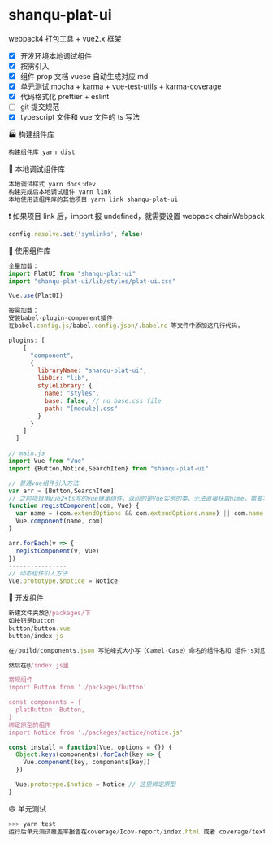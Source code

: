 # shanqu-plat-ui

webpack4 打包工具 + vue2.x 框架

- [x] 开发环境本地调试组件
- [x] 按需引入
- [x] 组件 prop 文档 vuese 自动生成对应 md
- [x] 单元测试 mocha + karma + vue-test-utils + karma-coverage
- [x] 代码格式化 prettier + eslint
- [ ] git 提交规范
- [x] typescript 文件和 vue 文件的 ts 写法

:factory:​ 构建组件库

```js
构建组件库 yarn dist
```

:running: 本地调试组件库

```js
本地调试样式 yarn docs:dev
构建完成后本地调试组件 yarn link
本地使用该组件库的其他项目 yarn link shanqu-plat-ui
```

:heavy_exclamation_mark: 如果项目 link 后，import 报 undefined，就需要设置 webpack.chainWebpack

```js
config.resolve.set('symlinks', false)
```

:rocket: 使用组件库

```js
全量加载：
import PlatUI from "shanqu-plat-ui"
import "shanqu-plat-ui/lib/styles/plat-ui.css"

Vue.use(PlatUI)

按需加载：
安装babel-plugin-component插件
在babel.config.js/babel.config.json/.babelrc 等文件中添加这几行代码，

plugins: [
    [
      "component",
      {
        libraryName: "shanqu-plat-ui",
        libDir: "lib",
        styleLibrary: {
          name: "styles",
          base: false, // no base.css file
          path: "[module].css"
        }
      }
    ]
  ]

// main.js
import Vue from "Vue"
import {Button,Notice,SearchItem} from "shanqu-plat-ui"

// 普通vue组件引入方法
var arr = [Button,SearchItem]
// 之前项目用vue2+ts写的vue继承组件，返回的是Vue实例的类，无法直接获取name，需要写这个方法判断是继承的类或者是对象，并且由于按需加载的模块babel插件解析的问题，自定义的函数貌似无法直接调用这个引入的接口需要新的变量存储
function registComponent(com, Vue) {
  var name = (com.extendOptions && com.extendOptions.name) || com.name
  Vue.component(name, com)
}

arr.forEach(v => {
  registComponent(v, Vue)
})
----------------
// 动态组件引入方法
Vue.prototype.$notice = Notice
```

:hammer: 开发组件

```js
新建文件夹放@/packages/下
如按钮是button
button/button.vue
button/index.js

在/build/components.json 写驼峰式大小写（Camel-Case）命名的组件名和 组件js对应的src位置

然后在@/index.js里

常规组件
import Button from './packages/button'

const components = {
  platButton: Button,
}
绑定原型的组件
import Notice from './packages/notice/notice.js'

const install = function(Vue, options = {}) {
  Object.keys(components).forEach(key => {
    Vue.component(key, components[key])
  })

  Vue.prototype.$notice = Notice // 这里绑定原型
}
```

:smile: 单元测试

```js
>>> yarn test
运行后单元测试覆盖率报告在coverage/Icov-report/index.html 或者 coverage/text.txt coverage/text-summary.txt
```
